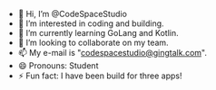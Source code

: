 - 👋 Hi, I’m @CodeSpaceStudio
- 👀 I’m interested in coding and building.
- 🌱 I’m currently learning GoLang and Kotlin.
- 💞️ I’m looking to collaborate on my team.
- 📫 My e-mail is "codespacestudio@gingtalk.com".
- 😄 Pronouns: Student
- ⚡ Fun fact: I have been build for three apps!
